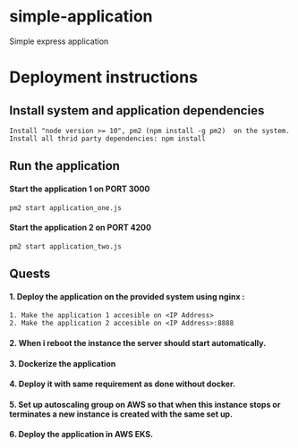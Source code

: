 # simple-application

Simple express application

# Deployment instructions

## Install system and application dependencies

    Install "node version >= 10", pm2 (npm install -g pm2)  on the system.
    Install all thrid party dependencies: npm install

## Run the application

#### Start the application 1 on PORT 3000
    pm2 start application_one.js 
#### Start the application 2 on PORT 4200
    pm2 start application_two.js

## Quests

#### 1. Deploy the application on the provided system using nginx :
    1. Make the application 1 accesible on <IP Address> 
    2. Make the application 2 accesible on <IP Address>:8888
#### 2. When i reboot the instance the server should start automatically. 
#### 3. Dockerize the application 
#### 4. Deploy it with same requirement as done without docker.
#### 5. Set up autoscaling group on AWS so that when this instance stops or terminates a new instance is created with the same set up. 
#### 6. Deploy the application in AWS EKS.